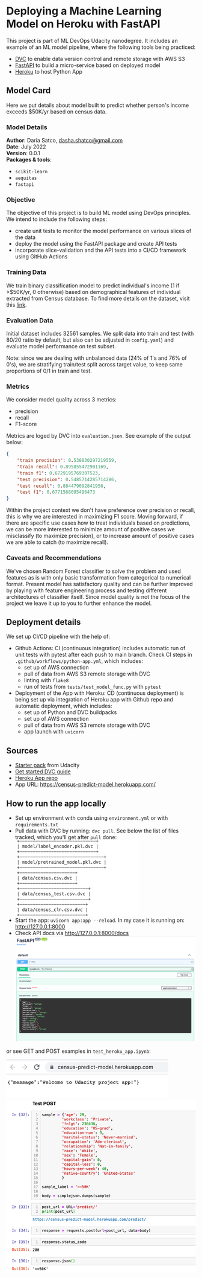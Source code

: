 # Deploying a Machine Learning Model on Heroku with FastAPI

This project is part of ML DevOps Udacity nanodegree. It includes an example of an ML model pipeline, where the following tools being practiced:
* [DVC](https://dvc.org) to enable data version control and remote storage with AWS S3
* [FastAPI](https://fastapi.tiangolo.com) to build a micro-service based on deployed model
* [Heroku](https://www.heroku.com) to host Python App

## Model Card

Here we put details about model built to predict whether person's income exceeds $50K/yr based on census data.

### Model Details

**Author**: Daria Satco, dasha.shatco@gmail.com \
**Date**: July 2022 \
**Version**: 0.0.1 \
**Packages & tools**:
* `scikit-learn`
* `aequitas`
* `fastapi`

### Objective

The objective of this project is to build ML model using DevOps principles. We intend to include the following steps:
 * create unit tests to monitor the model performance on various slices of the data
 * deploy the model using the FastAPI package and create API tests 
 * incorporate slice-validation and the API tests into a CI/CD framework using GitHub Actions

### Training Data

We train binary classification model to predict individual's income (1 if >$50K/yr, 0 otherwise) based on demographical features of individual extracted from Census database. To find more details on the dataset, visit this [link](https://archive.ics.uci.edu/ml/datasets/census+income). 

### Evaluation Data

Initial dataset includes 32561 samples. We split data into train and test (with 80/20 ratio by default, but also can be adjusted in `config.yaml`) and evaluate model performance on test subset.

Note: since we are dealing with unbalanced data (24% of 1's and 76% of 0's), we are stratifying train/test split across target value, to keep same proportions of 0/1 in train and test.

### Metrics

We consider model quality across 3 metrics:
* precision
* recall
* F1-score

Metrics are loged by DVC into `evaluation.json`. See example of the output below:
```json
{
    "train precision": 0.538830297219559,
    "train recall": 0.895855472901169,
    "train f1": 0.6729195769307523,
    "test precision": 0.5485714285714286,
    "test recall": 0.884479092841956,
    "test f1": 0.6771568095496473
}
```

Within the project context we don't have preference over precision or recall, this is why we are interested in maximizing F1 score. Moving forward, if there are specific use cases how to treat individuals based on predictions, we can be more interested to minimize amount of positive cases we misclassify (to maximize precision), or to increase amount of positive cases we are able to catch (to maximize recall).

### Caveats and Recommendations

We've chosen Random Forest classifier to solve the problem and used features as is with only basic transformation from categorical to numerical format. Present model has satisfactory quality and can be further improved by playing with feature engineering process and testing different architectures of classifier itself. Since model quality is not the focus of the project we leave it up to you to further enhance the model.  


## Deployment details

We set up CI/CD pipeline with the help of:
* Github Actions: CI (continuous integration) includes automatic run of unit tests with pytest after each push to main branch. Check CI steps in `.github/workflows/python-app.yml`, which includes: 
    - set up of AWS connection
    - pull of data from AWS S3 remote storage with DVC
    - linting with `flake8`
    - run of tests from `tests/test_model_func.py` with `pytest`
* Deployment of the App with Heroku: CD (continuous deployment) is being set up via integration of Heroku app with Github repo and automatic deployment, which includes:
    - set up of Python and DVC buildpacks
    - set up of AWS connection
    - pull of data from AWS S3 remote storage with DVC
    - app launch with `uvicorn`

## Sources
* [Starter pack](https://github.com/udacity/nd0821-c3-starter-code/tree/master/starter) from Udacity
* [Get started DVC guide](https://dvc.org/doc/start) 
* [Heroku App repo](https://dashboard.heroku.com/apps/census-predict-model)
* App URL: https://census-predict-model.herokuapp.com/

## How to run the app locally

* Set up environment with conda using `environment.yml` or with `requirements.txt`
* Pull data with DVC by running: `dvc pull`. See below the list of files tracked, which you'll get after `pull` done:
![list of files tracked](/imgs/dvcdag.png)
* Start the app: `uvicorn app:app --reload`. In my case it is running on: http://127.0.0.1:8000
* Check API docs via http://127.0.0.1:8000/docs
![API docs](/imgs/example.png)

or see GET and POST examples in `test_heroku_app.ipynb`:

![GET](/imgs/live-get.png)
![POST](/imgs/live-post.png)